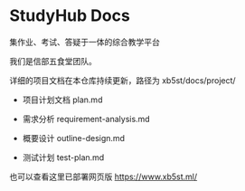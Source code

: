 # StudyHub Docs

集作业、考试、答疑于一体的综合教学平台

我们是信部五食堂团队。

详细的项目文档在本仓库持续更新，路径为 xb5st/docs/project/

- 项目计划文档 plan.md

- 需求分析 requirement-analysis.md

- 概要设计 outline-design.md

- 测试计划 test-plan.md

也可以查看这里已部署网页版 https://www.xb5st.ml/
